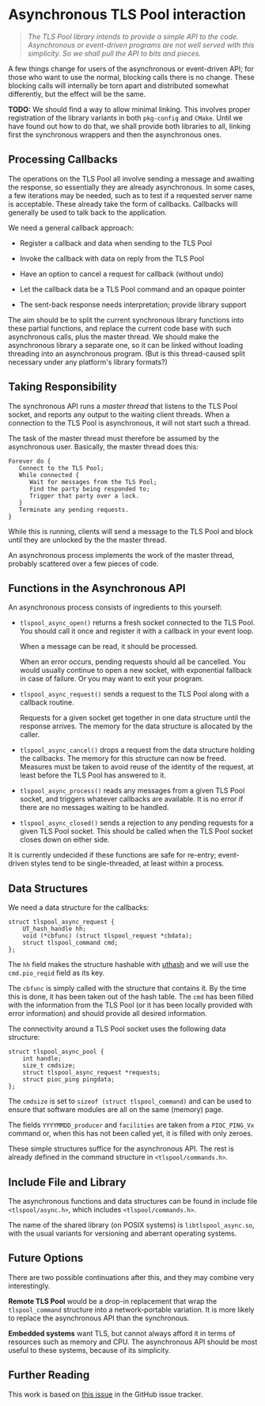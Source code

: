# Asynchronous TLS Pool interaction

> *The TLS Pool library intends to provide a simple API
> to the code.  Asynchronous or event-driven programs
> are not well served with this simplicity.  So we shall
> pull the API to bits and pieces.*

A few things change for users of the asynchronous or
event-driven API; for those who want to use the normal,
blocking calls there is no change.  These blocking
calls will internally be torn apart and distributed
somewhat differently, but the effect will be the same.

**TODO:** We should find a way to allow minimal linking.
This involves proper registration of the library variants
in both `pkg-config` and `CMake`.  Until we have found
out how to do that, we shall provide both libraries to
all, linking first the synchronous wrappers and then
the asynchronous ones.


## Processing Callbacks

The operations on the TLS Pool all involve sending a message
and awaiting the response, so essentially they are already
asynchronous.  In some cases, a few iterations may be needed,
such as to test if a requested server name is acceptable.
These already take the form of callbacks.   Callbacks will
generally be used to talk back to the application.

We need a general callback approach:

  * Register a callback and data when sending to the TLS Pool

  * Invoke the callback with data on reply from the TLS Pool

  * Have an option to cancel a request for callback (without undo)

  * Let the callback data be a TLS Pool command and an opaque pointer

  * The sent-back response needs interpretation; provide library support

The aim should be to split the current synchronous library
functions into these partial functions, and replace the
current code base with such asynchronous calls, plus the
master thread.  We should make the asynchronous library a
separate one, so it can be linked without loading threading
into an asynchronous program.  (But is this thread-caused
split necessary under any platform's library formats?)


## Taking Responsibility

The synchronous API runs a *master thread* that listens to the
TLS Pool socket, and reports any output to the waiting
client threads.  When a connection to the TLS Pool is
asynchronous, it will not start such a thread.

The task of the master thread must therefore be assumed
by the asynchronous user.  Basically, the master thread
does this:

```
Forever do {
   Connect to the TLS Pool;
   While connected {
      Wait for messages from the TLS Pool;
      Find the party being responded to;
      Trigger that party over a lock.
   }
   Terminate any pending requests.
}
```

While this is running, clients will send a message to
the TLS Pool and block until they are unlocked by the
the master thread.

An asynchronous process implements the work of the
master thread, probably scattered over a few pieces
of code.


## Functions in the Asynchronous API

An asynchronous process consists of ingredients to this
yourself:

  * `tlspool_async_open()` returns a fresh socket
    connected to the TLS Pool.  You should call it once
    and register it with a callback in your event loop.

    When a message can be read, it should be processed.

    When an error occurs, pending requests should all
    be cancelled.  You would usually continue to open a
    new socket, with exponential fallback in case of
    failure.  Or you may want to exit your program.

  * `tlspool_async_request()` sends a request to the
    TLS Pool along with a callback routine.

    Requests for a given socket get together in one data
    structure until the response arrives.  The memory
    for the data structure is allocated by the caller.

  * `tlspool_async_cancel()` drops a request from the
    data structure holding the callbacks.  The memory
    for this structure can now be freed.  Measures
    must be taken to avoid reuse of the identity of
    the request, at least before the TLS Pool has
    answered to it.

  * `tlspool_async_process()` reads any messages from a
    given TLS Pool socket, and triggers whatever callbacks
    are available.  It is no error if there are no
    messages waiting to be handled.

  * `tlspool_async_closed()` sends a rejection to any
    pending requests for a given TLS Pool socket.  This
    should be called when the TLS Pool socket closes
    down on either side.

It is currently undecided if these functions are safe for
re-entry; event-driven styles tend to be single-threaded,
at least within a process.


## Data Structures

We need a data structure for the callbacks:

```
struct tlspool_async_request {
	UT_hash_handle hh;
	void (*cbfunc) (struct tlspool_request *cbdata);
	struct tlspool_command cmd;
};
```

The `hh` field makes the structure hashable with
[uthash](http://troydhanson.github.io/uthash/userguide.html)
and we will use the `cmd.pio_reqid` field as its key.

The `cbfunc` is simply called with the structure that
contains it.  By the time this is done, it has been
taken out of the hash table.  The `cmd` has been
filled with the information from the TLS Pool (or it
has been locally provided with error information)
and should provide all desired information.

The connectivity around a TLS Pool socket uses the
following data structure:

```
struct tlspool_async_pool {
	int handle;
	size_t cmdsize;
	struct tlspool_async_request *requests;
	struct pioc_ping pingdata;
};
```

The `cmdsize` is set to `sizeof (struct tlspool_command)`
and can be used to ensure that software modules are all
on the same (memory) page.

The fields `YYYYMMDD_producer` and `facilities` are
taken from a `PIOC_PING_Vx` command or, when this
has not been called yet, it is filled with only
zeroes.

These simple structures suffice for the
asynchronous API.  The rest is already defined in
the command structure in `<tlspool/commands.h>`.


## Include File and Library

The asynchronous functions and data structures can
be found in include file `<tlspool/async.h>`, which
includes `<tlspool/commands.h>`.

The name of the shared library (on POSIX systems)
is `libtlspool_async.so`, with the usual variants
for versioning and aberrant operating systems.


## Future Options

There are two possible continuations after this,
and they may combine very interestingly.

**Remote TLS Pool** would be a drop-in replacement
that wrap the `tlspool_command` structure into a
network-portable variation.  It is more likely to
replace the asynchronous API than the synchronous.

**Embedded systems** want TLS, but cannot always
afford it in terms of resources such as memory and
CPU.  The asynchronous API should be most useful
to these systems, because of its simplicity.


## Further Reading

This work is based on
[this issue](https://github.com/arpa2/tlspool/issues/57)
in the GitHub issue tracker.

